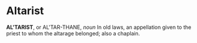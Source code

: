 # Altarist

**AL'TARIST**, or AL'TAR-THANE, _noun_ In old laws, an appellation given to the priest to whom the altarage belonged; also a chaplain.